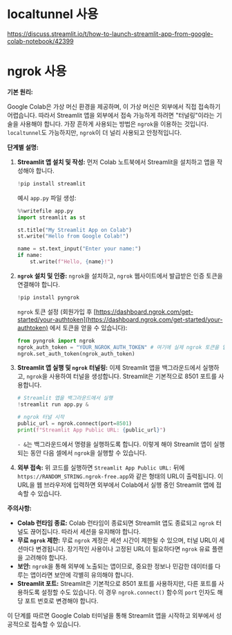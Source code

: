 # localtunnel 사용

https://discuss.streamlit.io/t/how-to-launch-streamlit-app-from-google-colab-notebook/42399


# ngrok 사용

**기본 원리:**

Google Colab은 가상 머신 환경을 제공하며, 이 가상 머신은 외부에서 직접 접속하기 어렵습니다. 따라서 Streamlit 앱을 외부에서 접속 가능하게 하려면 "터널링"이라는 기술을 사용해야 합니다. 가장 흔하게 사용되는 방법은 `ngrok`을 이용하는 것입니다. `localtunnel`도 가능하지만, `ngrok`이 더 널리 사용되고 안정적입니다.

**단계별 설명:**

1.  **Streamlit 앱 설치 및 작성:**
    먼저 Colab 노트북에서 Streamlit을 설치하고 앱을 작성해야 합니다.

    ```python
    !pip install streamlit
    ```

    예시 `app.py` 파일 생성:

    ```python
    %%writefile app.py
    import streamlit as st

    st.title("My Streamlit App on Colab")
    st.write("Hello from Google Colab!")

    name = st.text_input("Enter your name:")
    if name:
        st.write(f"Hello, {name}!")
    ```

2.  **`ngrok` 설치 및 인증:**
    `ngrok`을 설치하고, `ngrok` 웹사이트에서 발급받은 인증 토큰을 연결해야 합니다.

    ```python
    !pip install pyngrok
    ```

    `ngrok` 토큰 설정 (회원가입 후 [https://dashboard.ngrok.com/get-started/your-authtoken](https://dashboard.ngrok.com/get-started/your-authtoken) 에서 토큰을 얻을 수 있습니다):

    ```python
    from pyngrok import ngrok
    ngrok_auth_token = "YOUR_NGROK_AUTH_TOKEN" # 여기에 실제 ngrok 토큰을 입력하세요
    ngrok.set_auth_token(ngrok_auth_token)
    ```

3.  **Streamlit 앱 실행 및 `ngrok` 터널링:**
    이제 Streamlit 앱을 백그라운드에서 실행하고, `ngrok`을 사용하여 터널을 생성합니다. Streamlit은 기본적으로 8501 포트를 사용합니다.

    ```python
    # Streamlit 앱을 백그라운드에서 실행
    !streamlit run app.py &

    # ngrok 터널 시작
    public_url = ngrok.connect(port=8501)
    print(f"Streamlit App Public URL: {public_url}")
    ```

    `- &`는 백그라운드에서 명령을 실행하도록 합니다. 이렇게 해야 Streamlit 앱이 실행되는 동안 다음 셀에서 `ngrok`을 실행할 수 있습니다.

4.  **외부 접속:**
    위 코드를 실행하면 `Streamlit App Public URL:` 뒤에 `https://RANDOM_STRING.ngrok-free.app`와 같은 형태의 URL이 출력됩니다. 이 URL을 웹 브라우저에 입력하면 외부에서 Colab에서 실행 중인 Streamlit 앱에 접속할 수 있습니다.

**주의사항:**

  * **Colab 런타임 종료:** Colab 런타임이 종료되면 Streamlit 앱도 종료되고 `ngrok` 터널도 끊어집니다. 따라서 세션을 유지해야 합니다.
  * **무료 `ngrok` 제한:** 무료 `ngrok` 계정은 세션 시간이 제한될 수 있으며, 터널 URL이 세션마다 변경됩니다. 장기적인 사용이나 고정된 URL이 필요하다면 `ngrok` 유료 플랜을 고려해야 합니다.
  * **보안:** `ngrok`을 통해 외부에 노출되는 앱이므로, 중요한 정보나 민감한 데이터를 다루는 앱이라면 보안에 각별히 유의해야 합니다.
  * **Streamlit 포트:** Streamlit은 기본적으로 8501 포트를 사용하지만, 다른 포트를 사용하도록 설정할 수도 있습니다. 이 경우 `ngrok.connect()` 함수의 `port` 인자도 해당 포트 번호로 변경해야 합니다.

이 단계를 따르면 Google Colab 터미널을 통해 Streamlit 앱을 시작하고 외부에서 성공적으로 접속할 수 있습니다.